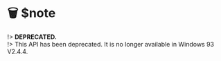 # 🗑️ $note

!> **DEPRECATED.**  
!> This API has been deprecated. It is no longer available in Windows 93 V2.4.4.